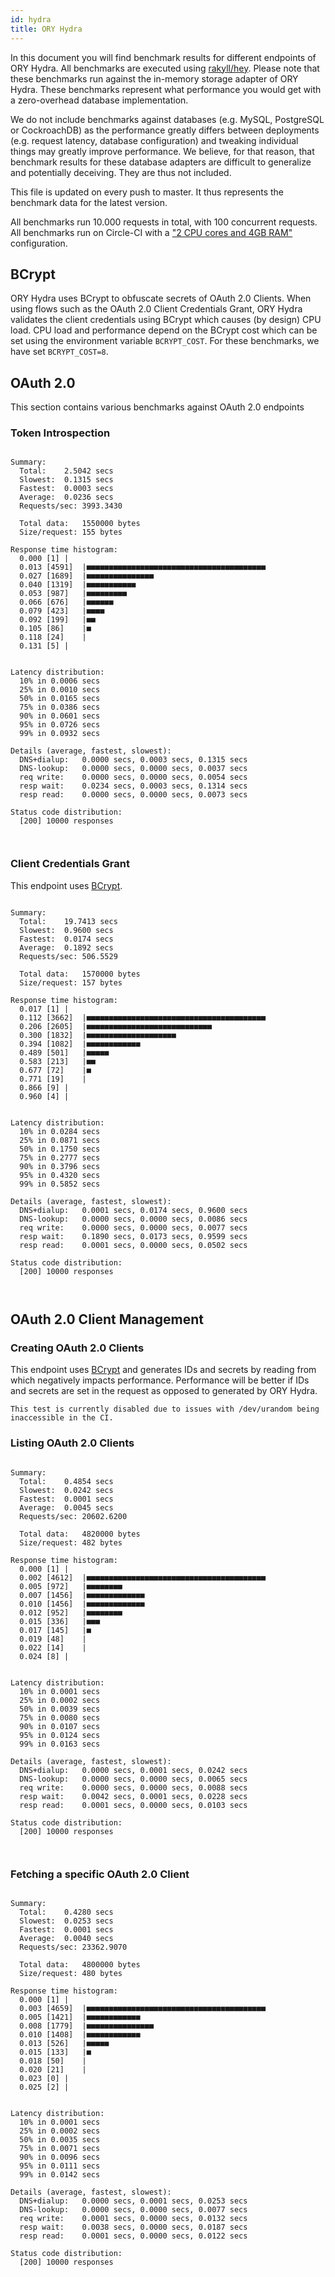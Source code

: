 ```yaml
---
id: hydra
title: ORY Hydra
---
```


In this document you will find benchmark results for different endpoints of ORY Hydra. All benchmarks are executed
using [rakyll/hey](https://github.com/rakyll/hey). Please note that these benchmarks run against the in-memory storage
adapter of ORY Hydra. These benchmarks represent what performance you would get with a zero-overhead database implementation.

We do not include benchmarks against databases (e.g. MySQL, PostgreSQL or CockroachDB) as the performance greatly differs between
deployments (e.g. request latency, database configuration) and tweaking individual things may greatly improve performance.
We believe, for that reason, that benchmark results for these database adapters are difficult to generalize and potentially
deceiving. They are thus not included.

This file is updated on every push to master. It thus represents the benchmark data for the latest version.

All benchmarks run 10.000 requests in total, with 100 concurrent requests. All benchmarks run on Circle-CI with a
["2 CPU cores and 4GB RAM"](https://support.circleci.com/hc/en-us/articles/360000489307-Why-do-my-tests-take-longer-to-run-on-CircleCI-than-locally-)
configuration.

## BCrypt

ORY Hydra uses BCrypt to obfuscate secrets of OAuth 2.0 Clients. When using flows such as the OAuth 2.0 Client Credentials
Grant, ORY Hydra validates the client credentials using BCrypt which causes (by design) CPU load. CPU load and performance
depend on the BCrypt cost which can be set using the environment variable `BCRYPT_COST`. For these benchmarks,
we have set `BCRYPT_COST=8`.

## OAuth 2.0

This section contains various benchmarks against OAuth 2.0 endpoints

### Token Introspection

```

Summary:
  Total:	2.5042 secs
  Slowest:	0.1315 secs
  Fastest:	0.0003 secs
  Average:	0.0236 secs
  Requests/sec:	3993.3430
  
  Total data:	1550000 bytes
  Size/request:	155 bytes

Response time histogram:
  0.000 [1]	|
  0.013 [4591]	|■■■■■■■■■■■■■■■■■■■■■■■■■■■■■■■■■■■■■■■■
  0.027 [1689]	|■■■■■■■■■■■■■■■
  0.040 [1319]	|■■■■■■■■■■■
  0.053 [987]	|■■■■■■■■■
  0.066 [676]	|■■■■■■
  0.079 [423]	|■■■■
  0.092 [199]	|■■
  0.105 [86]	|■
  0.118 [24]	|
  0.131 [5]	|


Latency distribution:
  10% in 0.0006 secs
  25% in 0.0010 secs
  50% in 0.0165 secs
  75% in 0.0386 secs
  90% in 0.0601 secs
  95% in 0.0726 secs
  99% in 0.0932 secs

Details (average, fastest, slowest):
  DNS+dialup:	0.0000 secs, 0.0003 secs, 0.1315 secs
  DNS-lookup:	0.0000 secs, 0.0000 secs, 0.0037 secs
  req write:	0.0000 secs, 0.0000 secs, 0.0054 secs
  resp wait:	0.0234 secs, 0.0003 secs, 0.1314 secs
  resp read:	0.0000 secs, 0.0000 secs, 0.0073 secs

Status code distribution:
  [200]	10000 responses



```

### Client Credentials Grant

This endpoint uses [BCrypt](#bcrypt).

```

Summary:
  Total:	19.7413 secs
  Slowest:	0.9600 secs
  Fastest:	0.0174 secs
  Average:	0.1892 secs
  Requests/sec:	506.5529
  
  Total data:	1570000 bytes
  Size/request:	157 bytes

Response time histogram:
  0.017 [1]	|
  0.112 [3662]	|■■■■■■■■■■■■■■■■■■■■■■■■■■■■■■■■■■■■■■■■
  0.206 [2605]	|■■■■■■■■■■■■■■■■■■■■■■■■■■■■
  0.300 [1832]	|■■■■■■■■■■■■■■■■■■■■
  0.394 [1082]	|■■■■■■■■■■■■
  0.489 [501]	|■■■■■
  0.583 [213]	|■■
  0.677 [72]	|■
  0.771 [19]	|
  0.866 [9]	|
  0.960 [4]	|


Latency distribution:
  10% in 0.0284 secs
  25% in 0.0871 secs
  50% in 0.1750 secs
  75% in 0.2777 secs
  90% in 0.3796 secs
  95% in 0.4320 secs
  99% in 0.5852 secs

Details (average, fastest, slowest):
  DNS+dialup:	0.0001 secs, 0.0174 secs, 0.9600 secs
  DNS-lookup:	0.0000 secs, 0.0000 secs, 0.0086 secs
  req write:	0.0000 secs, 0.0000 secs, 0.0077 secs
  resp wait:	0.1890 secs, 0.0173 secs, 0.9599 secs
  resp read:	0.0001 secs, 0.0000 secs, 0.0502 secs

Status code distribution:
  [200]	10000 responses



```

## OAuth 2.0 Client Management

### Creating OAuth 2.0 Clients

This endpoint uses [BCrypt](#bcrypt) and generates IDs and secrets by reading from  which negatively impacts
performance. Performance will be better if IDs and secrets are set in the request as opposed to generated by ORY Hydra.

```
This test is currently disabled due to issues with /dev/urandom being inaccessible in the CI.
```

### Listing OAuth 2.0 Clients

```

Summary:
  Total:	0.4854 secs
  Slowest:	0.0242 secs
  Fastest:	0.0001 secs
  Average:	0.0045 secs
  Requests/sec:	20602.6200
  
  Total data:	4820000 bytes
  Size/request:	482 bytes

Response time histogram:
  0.000 [1]	|
  0.002 [4612]	|■■■■■■■■■■■■■■■■■■■■■■■■■■■■■■■■■■■■■■■■
  0.005 [972]	|■■■■■■■■
  0.007 [1456]	|■■■■■■■■■■■■■
  0.010 [1456]	|■■■■■■■■■■■■■
  0.012 [952]	|■■■■■■■■
  0.015 [336]	|■■■
  0.017 [145]	|■
  0.019 [48]	|
  0.022 [14]	|
  0.024 [8]	|


Latency distribution:
  10% in 0.0001 secs
  25% in 0.0002 secs
  50% in 0.0039 secs
  75% in 0.0080 secs
  90% in 0.0107 secs
  95% in 0.0124 secs
  99% in 0.0163 secs

Details (average, fastest, slowest):
  DNS+dialup:	0.0000 secs, 0.0001 secs, 0.0242 secs
  DNS-lookup:	0.0000 secs, 0.0000 secs, 0.0065 secs
  req write:	0.0000 secs, 0.0000 secs, 0.0088 secs
  resp wait:	0.0042 secs, 0.0001 secs, 0.0228 secs
  resp read:	0.0001 secs, 0.0000 secs, 0.0103 secs

Status code distribution:
  [200]	10000 responses



```

### Fetching a specific OAuth 2.0 Client

```

Summary:
  Total:	0.4280 secs
  Slowest:	0.0253 secs
  Fastest:	0.0001 secs
  Average:	0.0040 secs
  Requests/sec:	23362.9070
  
  Total data:	4800000 bytes
  Size/request:	480 bytes

Response time histogram:
  0.000 [1]	|
  0.003 [4659]	|■■■■■■■■■■■■■■■■■■■■■■■■■■■■■■■■■■■■■■■■
  0.005 [1421]	|■■■■■■■■■■■■
  0.008 [1779]	|■■■■■■■■■■■■■■■
  0.010 [1408]	|■■■■■■■■■■■■
  0.013 [526]	|■■■■■
  0.015 [133]	|■
  0.018 [50]	|
  0.020 [21]	|
  0.023 [0]	|
  0.025 [2]	|


Latency distribution:
  10% in 0.0001 secs
  25% in 0.0002 secs
  50% in 0.0035 secs
  75% in 0.0071 secs
  90% in 0.0096 secs
  95% in 0.0111 secs
  99% in 0.0142 secs

Details (average, fastest, slowest):
  DNS+dialup:	0.0000 secs, 0.0001 secs, 0.0253 secs
  DNS-lookup:	0.0000 secs, 0.0000 secs, 0.0077 secs
  req write:	0.0001 secs, 0.0000 secs, 0.0132 secs
  resp wait:	0.0038 secs, 0.0000 secs, 0.0187 secs
  resp read:	0.0001 secs, 0.0000 secs, 0.0122 secs

Status code distribution:
  [200]	10000 responses



```
